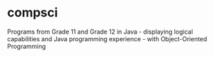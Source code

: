 # compsci
Programs from Grade 11 and Grade 12 in Java - displaying logical capabilities and Java programming experience - with Object-Oriented Programming
